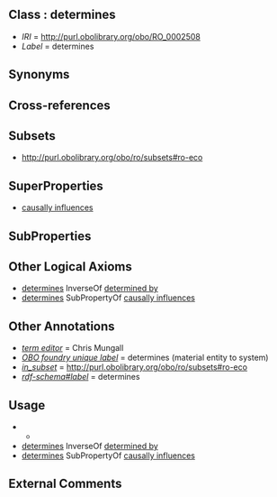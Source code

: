 
## Class : determines

 * *IRI* = http://purl.obolibrary.org/obo/RO_0002508
 * *Label* = determines

## Synonyms


## Cross-references


## Subsets

 * http://purl.obolibrary.org/obo/ro/subsets#ro-eco

## SuperProperties

 * [causally influences](../../RO/66/RO_0002566.md)

## SubProperties


## Other Logical Axioms

 * [determines](../../RO/08/RO_0002508.md) InverseOf [determined by](../../RO/07/RO_0002507.md)
 * [determines](../../RO/08/RO_0002508.md) SubPropertyOf [causally influences](../../RO/66/RO_0002566.md)

## Other Annotations

 * *[term editor](../../IAO/17/IAO_0000117.md)* = Chris Mungall
 * *[OBO foundry unique label](../../IAO/89/IAO_0000589.md)* = determines (material entity to system)
 * *[in_subset](../../et/oboInOwl#inSubset.md)* = http://purl.obolibrary.org/obo/ro/subsets#ro-eco
 * *[rdf-schema#label](../../el/rdf-schema#label.md)* = determines

## Usage

 * -
 * [determines](../../RO/08/RO_0002508.md) InverseOf [determined by](../../RO/07/RO_0002507.md)
 * [determines](../../RO/08/RO_0002508.md) SubPropertyOf [causally influences](../../RO/66/RO_0002566.md)

## External Comments


